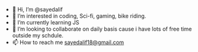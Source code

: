 - 👋 Hi, I’m @sayedalif
- 👀 I’m interested in coding, Sci-fi, gaming, bike riding.
- 🌱 I’m currently learning JS
- 💞️ I’m looking to collaborate on daily basis cause i have lots of free time outside my schdule.
- 📫 How to reach me sayedalif18@gmail.com

<!---
sayedalif/sayedalif is a ✨ special ✨ repository because its `README.md` (this file) appears on your GitHub profile.
You can click the Preview link to take a look at your changes.
--->

